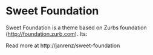 Sweet Foundation
===

Sweet Foundation is a theme based on Zurbs foundation (http://foundation.zurb.com). Its:

Read more at http://janrenz/sweet-foundation


